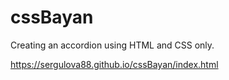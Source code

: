 # cssBayan
Creating an accordion using HTML and CSS only.

https://sergulova88.github.io/cssBayan/index.html
